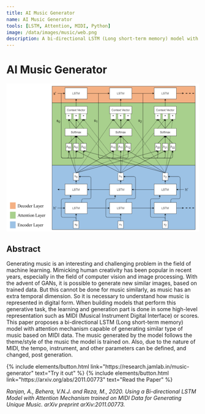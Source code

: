 ```yaml
---
title: AI Music Generator
name: AI Music Generator
tools: [LSTM, Attention, MIDI, Python]
image: /data/images/music/web.png
description: A bi-directional LSTM (Long short-term memory) model with attention mechanism capable of generating similar type of music based on MIDI data.
---
```


# AI Music Generator

![preview](/data/images/music/model.png)

## Abstract
Generating music is an interesting and challenging problem in the field of machine learning. Mimicking human creativity has been popular in recent years, especially in the field of computer vision and image processing. With the advent of GANs, it is possible to generate new similar images, based on trained data. But this cannot be done for music similarly, as music has an extra temporal dimension. So it is necessary to understand how music is represented in digital form. When building models that perform this generative task, the learning and generation part is done in some high-level representation such as MIDI (Musical Instrument Digital Interface) or scores. This paper proposes a bi-directional LSTM (Long short-term memory) model with attention mechanism capable of generating similar type of music based on MIDI data. The music generated by the model follows the theme/style of the music the model is trained on. Also, due to the nature of MIDI, the tempo, instrument, and other parameters can be defined, and changed, post generation.

<p class="text-center">
{% include elements/button.html link="https://research.jamlab.in/music-generator" text="Try it out" %}
{% include elements/button.html link="https://arxiv.org/abs/2011.00773" text="Read the Paper" %}
</p>

_Ranjan, A., Behera, V.N.J. and Reza, M., 2020. Using a Bi-directional LSTM Model with Attention Mechanism trained on MIDI Data for Generating Unique Music. arXiv preprint arXiv:2011.00773._